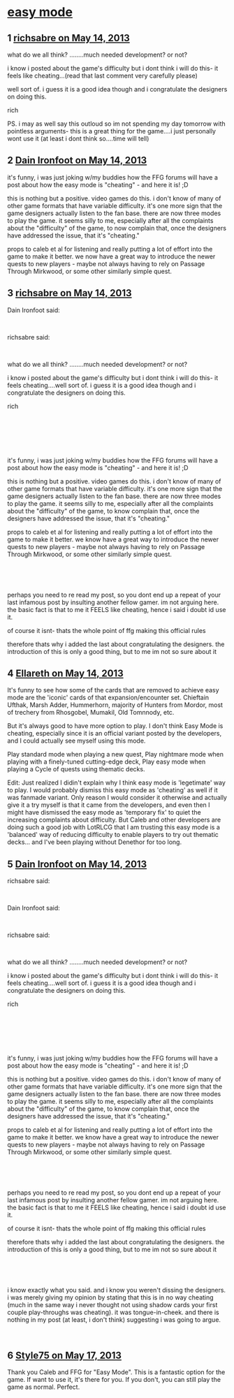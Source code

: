 # [easy mode](https://community.fantasyflightgames.com/topic/83873-easy-mode/)

## 1 [richsabre on May 14, 2013](https://community.fantasyflightgames.com/topic/83873-easy-mode/?do=findComment&comment=795485)

what do we all think? ……..much needed development? or not?

i know i posted about the game's difficulty but i dont think i will do this- it feels like cheating…(read that last comment very carefully please)

well sort of. i guess it is a good idea though and i congratulate the designers on doing this.

rich

PS. i may as well say this outloud so im not spending my day tomorrow with pointless arguments- this is a great thing for the game….i just personally wont use it (at least i dont think so….time will tell)

## 2 [Dain Ironfoot on May 14, 2013](https://community.fantasyflightgames.com/topic/83873-easy-mode/?do=findComment&comment=795518)

it's funny, i was just joking w/my buddies how the FFG forums will have a post about how the easy mode is "cheating" - and here it is! ;D

this is nothing but a positive. video games do this. i don't know of many of other game formats that have variable difficulty. it's one more sign that the game designers actually listen to the fan base. there are now three modes to play the game. it seems silly to me, especially after all the complaints about the "difficulty" of the game, to now complain that, once the designers have addressed the issue, that it's "cheating."

props to caleb et al for listening and really putting a lot of effort into the game to make it better. we now have a great way to introduce the newer quests to new players - maybe not always having to rely on Passage Through Mirkwood, or some other similarly simple quest.

## 3 [richsabre on May 14, 2013](https://community.fantasyflightgames.com/topic/83873-easy-mode/?do=findComment&comment=795525)

Dain Ironfoot said:

 

richsabre said:

 

what do we all think? ……..much needed development? or not?

i know i posted about the game's difficulty but i dont think i will do this- it feels cheating….well sort of. i guess it is a good idea though and i congratulate the designers on doing this.

rich

 

 

 

it's funny, i was just joking w/my buddies how the FFG forums will have a post about how the easy mode is "cheating" - and here it is! ;D

this is nothing but a positive. video games do this. i don't know of many of other game formats that have variable difficulty. it's one more sign that the game designers actually listen to the fan base. there are now three modes to play the game. it seems silly to me, especially after all the complaints about the "difficulty" of the game, to know complain that, once the designers have addressed the issue, that it's "cheating."

props to caleb et al for listening and really putting a lot of effort into the game to make it better. we know have a great way to introduce the newer quests to new players - maybe not always having to rely on Passage Through Mirkwood, or some other similarly simple quest.

 

 

perhaps you need to re read my post, so you dont end up a repeat of your last infamous post by insulting another fellow gamer. im not arguing here. the basic fact is that to me it FEELS like cheating, hence i said i doubt id use it.

of course it isnt- thats the whole point of ffg making this official rules

therefore thats why i added the last about congratulating the designers. the introduction of this is only a good thing, but to me im not so sure about it

## 4 [Ellareth on May 14, 2013](https://community.fantasyflightgames.com/topic/83873-easy-mode/?do=findComment&comment=795529)

It's funny to see how some of the cards that are removed to achieve easy mode are the 'iconic' cards of that expansion/encounter set.
Chieftain Ufthak, Marsh Adder, Hummerhorn, majority of Hunters from Mordor, most of trechery from Rhosgobel, Mumakil, Old Tomnnody, etc.

But it's always good to have more option to play.
I don't think Easy Mode is cheating, especially since it is an official variant posted by the developers,
and I could actually see myself using this mode.

Play standard mode when playing a new quest,
Play nightmare mode when playing with a finely-tuned cutting-edge deck,
Play easy mode when playing a Cycle of quests using thematic decks.

Edit: Just realized I didin't explain why I think easy mode is 'legetimate' way to play.
I would probably dismiss this easy mode as 'cheating' as well if it was fanmade variant.
Only reason I would consider it otherwise and actually give it a try myself is that it came from the developers,
and even then I might have dismissed the easy mode as 'temporary fix' to quiet the increasing complaints about difficulty.
But Caleb and other developers are doing such a good job with LotRLCG that I am trusting this easy mode is a 'balanced' way of reducing difficulty to enable players to try out thematic decks… and I've been playing without Denethor for too long.

## 5 [Dain Ironfoot on May 14, 2013](https://community.fantasyflightgames.com/topic/83873-easy-mode/?do=findComment&comment=795531)

richsabre said:

 

Dain Ironfoot said:

 

richsabre said:

 

what do we all think? ……..much needed development? or not?

i know i posted about the game's difficulty but i dont think i will do this- it feels cheating….well sort of. i guess it is a good idea though and i congratulate the designers on doing this.

rich

 

 

 

it's funny, i was just joking w/my buddies how the FFG forums will have a post about how the easy mode is "cheating" - and here it is! ;D

this is nothing but a positive. video games do this. i don't know of many of other game formats that have variable difficulty. it's one more sign that the game designers actually listen to the fan base. there are now three modes to play the game. it seems silly to me, especially after all the complaints about the "difficulty" of the game, to know complain that, once the designers have addressed the issue, that it's "cheating."

props to caleb et al for listening and really putting a lot of effort into the game to make it better. we know have a great way to introduce the newer quests to new players - maybe not always having to rely on Passage Through Mirkwood, or some other similarly simple quest.

 

 

perhaps you need to re read my post, so you dont end up a repeat of your last infamous post by insulting another fellow gamer. im not arguing here. the basic fact is that to me it FEELS like cheating, hence i said i doubt id use it.

of course it isnt- thats the whole point of ffg making this official rules

therefore thats why i added the last about congratulating the designers. the introduction of this is only a good thing, but to me im not so sure about it

 

 

i know exactly what you said. and i know you weren't dissing the designers. i was merely giving my opinion by stating that this is in no way cheating (much in the same way i never thought not using shadow cards your first couple play-throughs was cheating). it was tongue-in-cheek. and there is nothing in my post (at least, i don't think) suggesting i was going to argue.

 

## 6 [Style75 on May 17, 2013](https://community.fantasyflightgames.com/topic/83873-easy-mode/?do=findComment&comment=796326)

Thank you Caleb and FFG for "Easy Mode". This is a fantastic option for the game. If want to use it, it's there for you. If you don't, you can still play the game as normal. Perfect.

